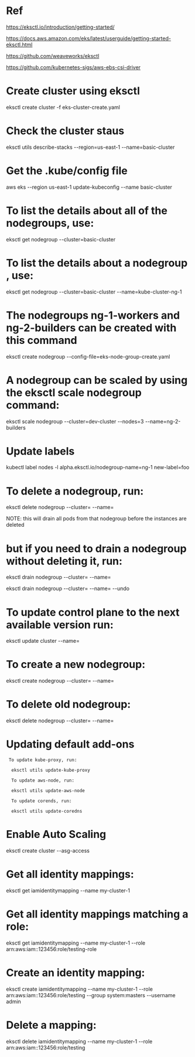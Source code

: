 # Ref 
https://eksctl.io/introduction/getting-started/

https://docs.aws.amazon.com/eks/latest/userguide/getting-started-eksctl.html

https://github.com/weaveworks/eksctl

https://github.com/kubernetes-sigs/aws-ebs-csi-driver

# Create cluster using eksctl

eksctl create cluster -f eks-cluster-create.yaml

# Check the cluster staus

eksctl utils describe-stacks --region=us-east-1 --name=basic-cluster

# Get the .kube/config file

aws eks --region us-east-1 update-kubeconfig --name basic-cluster


# To list the details about  all of the nodegroups, use:

eksctl get nodegroup --cluster=basic-cluster

# To list the details about a nodegroup , use:

eksctl get nodegroup --cluster=basic-cluster --name=kube-cluster-ng-1

# The nodegroups ng-1-workers and ng-2-builders can be created with this command

eksctl create nodegroup --config-file=eks-node-group-create.yaml

# A nodegroup can be scaled by using the eksctl scale nodegroup command:

eksctl scale nodegroup --cluster=dev-cluster --nodes=3 --name=ng-2-builders

# Update labels

kubectl label nodes -l alpha.eksctl.io/nodegroup-name=ng-1 new-label=foo

# To delete a nodegroup, run:

eksctl delete nodegroup --cluster=<clusterName> --name=<nodegroupName>
  
NOTE: this will drain all pods from that nodegroup before the instances are deleted

 # but if you need to drain a nodegroup without deleting it, run:
 
eksctl drain nodegroup --cluster=<clusterName> --name=<nodegroupName>
  
  eksctl drain nodegroup --cluster=<clusterName> --name=<nodegroupName> --undo
  
 # To update control plane to the next available version run:
 
 eksctl update cluster --name=<clusterName>
  
  # To create a new nodegroup:
  
  eksctl create nodegroup --cluster=<clusterName> --name=<newNodeGroupName>
  
  # To delete old nodegroup:
  
  eksctl delete nodegroup --cluster=<clusterName> --name=<oldNodeGroupName>
  
  # Updating default add-ons
  
     To update kube-proxy, run:
      
      eksctl utils update-kube-proxy
      
      To update aws-node, run:
      
      eksctl utils update-aws-node
      
      To update corends, run:
      
      eksctl utils update-coredns
      
  # Enable Auto Scaling
  
  eksctl create cluster --asg-access
  
  # Get all identity mappings:
  
  eksctl get iamidentitymapping --name my-cluster-1
  
  # Get all identity mappings matching a role:
  
  eksctl get iamidentitymapping --name my-cluster-1 --role arn:aws:iam::123456:role/testing-role
  
  # Create an identity mapping:
  
   eksctl create iamidentitymapping --name  my-cluster-1 --role arn:aws:iam::123456:role/testing --group system:masters --username admin
  
  # Delete a mapping:
  
  eksctl delete iamidentitymapping --name  my-cluster-1 --role arn:aws:iam::123456:role/testing
